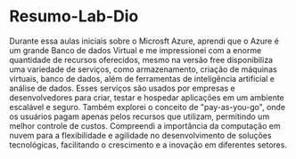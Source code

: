 # Resumo-Lab-Dio

Durante essa aulas iniciais sobre o Microsft Azure, aprendi que o Azure é um grande Banco de dados Virtual e me impressionei com a enorme quantidade de recursos oferecidos, mesmo na versão free disponibiliza uma variedade de serviços, como armazenamento, criação de máquinas virtuais, banco de dados, além de ferramentas de inteligência artificial e análise de dados. Esses serviços são usados por empresas e desenvolvedores para criar, testar e hospedar aplicações em um ambiente escalável e seguro. Também explorei o conceito de "pay-as-you-go", onde os usuários pagam apenas pelos recursos que utilizam, permitindo um melhor controle de custos. Compreendi a importância da computação em nuvem para a flexibilidade e agilidade no desenvolvimento de soluções tecnológicas, facilitando o crescimento e a inovação em diferentes setores.
